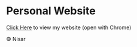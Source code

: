 # Personal Website

[Click Here](https://yl2vq.github.io/Portfolio/) to view my website (open with Chrome)

© Nisar
